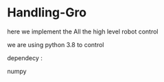# Handling-Gro

here we implement the All the high level robot control

we are using python 3.8 to control

dependecy : 

numpy

